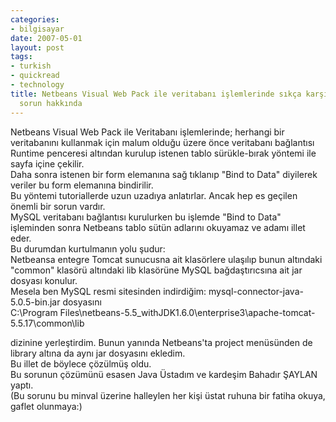 ```yaml
---
categories:
- bilgisayar
date: 2007-05-01
layout: post
tags:
- turkish
- quickread
- technology
title: Netbeans Visual Web Pack ile veritabanı işlemlerinde sıkça karşılaşılan bir
  sorun hakkında
---
```


Netbeans Visual Web Pack ile Veritabanı işlemlerinde; herhangi bir veritabanını kullanmak için malum olduğu üzere önce veritabanı bağlantısı Runtime penceresi altından kurulup istenen tablo sürükle-bırak yöntemi ile sayfa içine çekilir.  
Daha sonra istenen bir form elemanına sağ tıklanıp "Bind to Data" diyilerek veriler bu form elemanına bindirilir.  
Bu yöntemi tutoriallerde uzun uzadıya anlatırlar. Ancak hep es geçilen önemli bir sorun vardır.  
MySQL veritabanı bağlantısı kurulurken bu işlemde "Bind to Data" işleminden sonra Netbeans tablo sütün adlarını okuyamaz ve adamı illet eder.  
Bu durumdan kurtulmanın yolu şudur:  
Netbeansa entegre Tomcat sunucusna ait klasörlere ulaşılıp bunun altındaki "common" klasörü altındaki lib klasörüne MySQL bağdaştırıcsına ait jar dosyası konulur.  
Mesela ben MySQL resmi sitesinden indirdiğim: mysql-connector-java-5.0.5-bin.jar dosyasını  
C:\\Program Files\\netbeans-5.5\_withJDK1.6.0\\enterprise3\\apache-tomcat-5.5.17\\common\\lib  
  
dizinine yerleştirdim. Bunun yanında Netbeans'ta project menüsünden de library altına da aynı jar dosyasını ekledim.  
Bu illet de böylece çözülmüş oldu.  
Bu sorunun çözümünü esasen Java Üstadım ve kardeşim Bahadır ŞAYLAN yaptı.  
(Bu sorunu bu minval üzerine halleylen her kişi üstat ruhuna bir fatiha okuya, gaflet olunmaya:)
